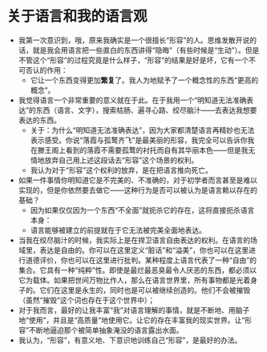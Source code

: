 # 关于语言和我的语言观




- 我第一次意识到，哦，原来我确实是一个很擅长“形容”的人。思维发散开说的话，就是我会用语言把一些直白的东西讲得“隐晦”（有些时候是“生动”）。但是不管这个“形容”的过程究竟是什么样子，“形容”的结果是好是坏，它有一个不可否认的作用：
  - 它让一个东西变得更加**繁复**了。我人为地赋予了一个概念性的东西“更高的概念”。
- 我觉得语言一个非常重要的意义就在于此。在于我用一个“明知道无法准确表达”的东西（语言、文字），搜索枯肠、遍寻心路、绞尽脑汁——去表达我想要表达的东西。
  - 关于：为什么“明知道无法准确表达”，因为大家都清楚语言再精妙也无法表示感受。你说“落霞与孤鹜齐飞”是最美丽的形容，我完全可以告诉你我在滕王阁上看到的落霞不需要孤鹜的衬托而自有其华丽本色——但是我无情地放弃自己用上述这段话去“形容”这个场景的权利。
  - 我认为对于“形容”这个权利的放弃，是在把语言推向死亡。
- 如果一件事情你明知道它是不完美的、不准确的，对于初学者而言甚至是难以实现的，但是你依然要去做它——这种行为是否可以被认为是语言赖以存在的基础？
  - 因为如果仅仅因为一个东西“不全面”就扼杀它的存在，这将直接扼杀语言本身：
  - 语言能够被建立的前提就在于它无法被完美全面地表达。
- 当我在绞尽脑汁的时候，我实际上是在捍卫语言自由表达的权利。在语言的场域里，表达是自由的。你可以在这里定义“脏话”和“溢美”，你也可以在这里进行道德评价，你也可以在这里进行批判。某种程度上语言代表了一种“自由”的集合。它具有一种“纯粹”性。即使是最烂最恶臭最令人厌恶的东西，都必须以它为载体。如果把世间万物比作人，那么在语言世界里，所有事物都是光着身子的。它们在这里是永生的，同时也是可以被继续创造的。他们不会被摧毁（虽然“摧毁”这个词也存在于这个世界中）；
- 对于我而言，最好的让我丰富“我”对语言理解的事情，就是不断地、用脑子地“使用”，并且是“高质量”地使用它。让它的存在丰富我的现实世界。让“形容”不断地逼迫那个被简单抽象淹没的语言露出水面。
- 我认为，“形容”，有意义地、下意识地训练自己“形容”，是最好的办法。
